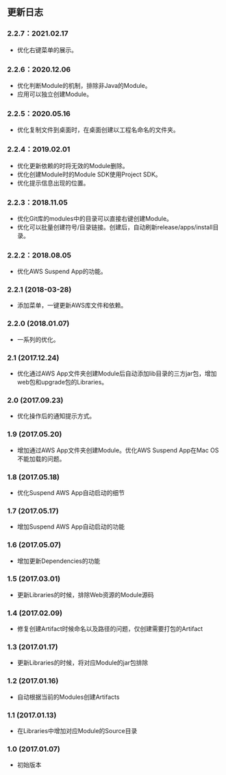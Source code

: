## 更新日志

### 2.2.7：2021.02.17

* 优化右键菜单的展示。

### 2.2.6：2020.12.06

* 优化判断Module的机制，排除非Java的Module。
* 应用可以独立创建Module。

### 2.2.5：2020.05.16

* 优化复制文件到桌面时，在桌面创建以工程名命名的文件夹。

### 2.2.4：2019.02.01

* 优化更新依赖的时将无效的Module删除。
* 优化创建Module时的Module SDK使用Project SDK。
* 优化提示信息出现的位置。

### 2.2.3：2018.11.05

* 优化Git库的modules中的目录可以直接右键创建Module。
* 优化可以批量创建符号/目录链接。创建后，自动刷新release/apps/install目录。

### 2.2.2：2018.08.05

* 优化AWS Suspend App的功能。

### 2.2.1 (2018-03-28)

* 添加菜单，一键更新AWS库文件和依赖。<br/>

### 2.2.0 (2018.01.07)

* 一系列的优化。

### 2.1 (2017.12.24)

* 优化通过AWS App文件夹创建Module后自动添加lib目录的三方jar包，增加web包和upgrade包的Libraries。

### 2.0 (2017.09.23)

* 优化操作后的通知提示方式。

### 1.9 (2017.05.20)

* 增加通过AWS App文件夹创建Module。优化AWS Suspend App在Mac OS不能加载的问题。

### 1.8 (2017.05.18)

* 优化Suspend AWS App自动启动的细节

### 1.7 (2017.05.17)

* 增加Suspend AWS App自动启动的功能

### 1.6 (2017.05.07)

* 增加更新Dependencies的功能

### 1.5 (2017.03.01)

* 更新Libraries的时候，排除Web资源的Module源码

### 1.4 (2017.02.09)

* 修复创建Artifact时候命名以及路径的问题，仅创建需要打包的Artifact

### 1.3 (2017.01.17)

* 更新Libraries的时候，将对应Module的jar包排除

### 1.2 (2017.01.16)

* 自动根据当前的Modules创建Artifacts

### 1.1 (2017.01.13)

* 在Libraries中增加对应Module的Source目录

### 1.0 (2017.01.07)

* 初始版本
